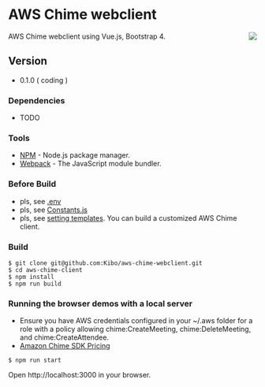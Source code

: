 # AWS Chime webclient

<img align="right" src="https://raw.githubusercontent.com/Kibo/aws-chime-webclient/master/src/img/aws-chime-webclient-logo.png">

AWS Chime webclient using Vue.js, Bootstrap 4.

## Version
- 0.1.0 ( coding )

### Dependencies
- TODO
	
### Tools
- [NPM](https://npmjs.org) - Node.js package manager.
- [Webpack](https://webpack.js.org/) - The JavaScript module bundler.

### Before Build
- pls, see [.env](https://github.com/Kibo/aws-chime-webclient/blob/master/.env)
- pls, see [Constants.js](https://github.com/Kibo/aws-chime-webclient/blob/master/src/modules/Constants.js)
- pls, see [setting templates](https://github.com/Kibo/aws-chime-webclient/blob/master/src/settings). You can build a customized AWS Chime client.

### Build
```
$ git clone git@github.com:Kibo/aws-chime-webclient.git
$ cd aws-chime-client
$ npm install 
$ npm run build
```
### Running the browser demos with a local server
* Ensure you have AWS credentials configured in your ~/.aws folder for a role with a policy allowing chime:CreateMeeting, chime:DeleteMeeting, and chime:CreateAttendee.
* [Amazon Chime SDK Pricing](https://aws.amazon.com/chime/pricing/#Chime_SDK_)

```
$ npm run start
```
Open http://localhost:3000 in your browser.
